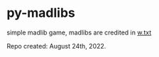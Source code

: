 # py-madlibs

simple madlib game, madlibs are credited in [w.txt](https://github.com/smolyoshino/school-assignments/blob/master/py-madlibs/w.txt)

Repo created: August 24th, 2022.